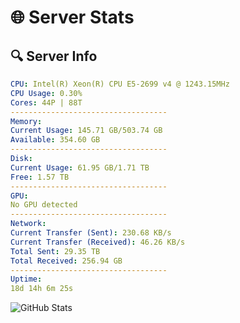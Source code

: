 # 🌐 Server Stats
## 🔍 Server Info
```yaml
CPU: Intel(R) Xeon(R) CPU E5-2699 v4 @ 1243.15MHz
CPU Usage: 0.30%
Cores: 44P | 88T
-----------------------------------
Memory:
Current Usage: 145.71 GB/503.74 GB
Available: 354.60 GB
-----------------------------------
Disk:
Current Usage: 61.95 GB/1.71 TB
Free: 1.57 TB
-----------------------------------
GPU:
No GPU detected
-----------------------------------
Network:
Current Transfer (Sent): 230.68 KB/s
Current Transfer (Received): 46.26 KB/s
Total Sent: 29.35 TB
Total Received: 256.94 GB
-----------------------------------
Uptime:
18d 14h 6m 25s
```
![GitHub Stats](https://img.shields.io/badge/Updated-2025-03-26_11:29:14-blue)